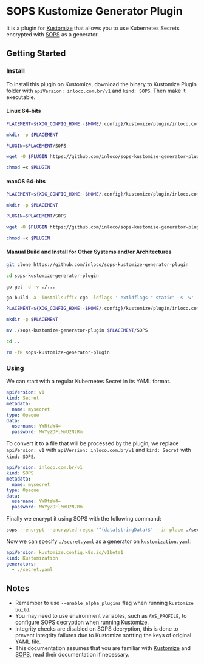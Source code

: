 # SOPS Kustomize Generator Plugin
It is a plugin for [Kustomize](https://github.com/kubernetes-sigs/kustomize) that allows you to use Kubernetes Secrets encrypted with [SOPS](https://github.com/mozilla/sops) as a generator.

## Getting Started

### Install
To install this plugin on Kustomize, download the binary to Kustomize Plugin folder with `apiVersion: inloco.com.br/v1` and `kind: SOPS`. Then make it executable.

#### Linux 64-bits
```bash
PLACEMENT=${XDG_CONFIG_HOME:-$HOME/.config}/kustomize/plugin/inloco.com.br/v1/sops

mkdir -p $PLACEMENT

PLUGIN=$PLACEMENT/SOPS

wget -O $PLUGIN https://github.com/inloco/sops-kustomize-generator-plugin/releases/download/v1.1.0/plugin-linux-amd64

chmod +x $PLUGIN
```

#### macOS 64-bits
```bash
PLACEMENT=${XDG_CONFIG_HOME:-$HOME/.config}/kustomize/plugin/inloco.com.br/v1/sops

mkdir -p $PLACEMENT

PLUGIN=$PLACEMENT/SOPS

wget -O $PLUGIN https://github.com/inloco/sops-kustomize-generator-plugin/releases/download/v1.1.0/plugin-darwin-amd64

chmod +x $PLUGIN
```

#### Manual Build and Install for Other Systems and/or Architectures
```bash
git clone https://github.com/inloco/sops-kustomize-generator-plugin

cd sops-kustomize-generator-plugin

go get -d -v ./...

go build -a -installsuffix cgo -ldflags '-extldflags "-static" -s -w' -tags netgo -v ./...

PLACEMENT=${XDG_CONFIG_HOME:-$HOME/.config}/kustomize/plugin/inloco.com.br/v1/sops

mkdir -p $PLACEMENT

mv ./sops-kustomize-generator-plugin $PLACEMENT/SOPS

cd ..

rm -fR sops-kustomize-generator-plugin
```

### Using

We can start with a regular Kubernetes Secret in its YAML format.
```yaml
apiVersion: v1
kind: Secret
metadata:
  name: mysecret
type: Opaque
data:
  username: YWRtaW4=
  password: MWYyZDFlMmU2N2Rm
```

To convert it to a file that will be processed by the plugin, we replace `apiVersion: v1` with `apiVersion: inloco.com.br/v1` and `kind: Secret` with `kind: SOPS`.
```yaml
apiVersion: inloco.com.br/v1
kind: SOPS
metadata:
  name: mysecret
type: Opaque
data:
  username: YWRtaW4=
  password: MWYyZDFlMmU2N2Rm
```

Finally we encrypt it using SOPS with the following command:
```bash
sops --encrypt --encrypted-regex '^(data|stringData)$' --in-place ./secret.yaml
```

Now we can specify `./secret.yaml` as a generator on `kustomization.yaml`:
```yaml
apiVersion: kustomize.config.k8s.io/v1beta1
kind: Kustomization
generators:
  - ./secret.yaml
```

## Notes
- Remember to use `--enable_alpha_plugins` flag when running `kustomize build`.
- You may need to use environment variables, such as `AWS_PROFILE`, to configure SOPS decryption when running Kustomize.
- Integrity checks are disabled on SOPS decryption, this is done to prevent integrity failures due to Kustomize sortting the keys of original YAML file.
- This documentation assumes that you are familiar with [Kustomize](https://github.com/kubernetes-sigs/kustomize) and [SOPS](https://github.com/mozilla/sops), read their documentation if necessary.
